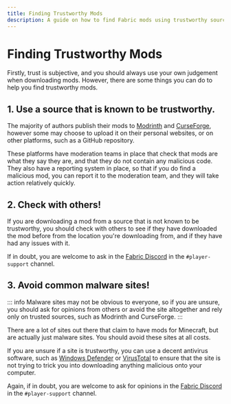 ```yaml
---
title: Finding Trustworthy Mods
description: A guide on how to find Fabric mods using trustworthy sources.
---
```


# Finding Trustworthy Mods

Firstly, trust is subjective, and you should always use your own judgement when downloading mods. However, there are some things you can do to help you find trustworthy mods.

## 1. Use a source that is known to be trustworthy.

The majority of authors publish their mods to [Modrinth](https://modrinth.com/mods?g=categories:%27fabric%27) and [CurseForge](https://www.curseforge.com/minecraft/search?page=1&pageSize=20&sortType=1&class=mc-mods&gameFlavorsIds=4), however some may choose to upload it on their personal websites, or on other platforms, such as a GitHub repository.

These platforms have moderation teams in place that check that mods are what they say they are, and that they do not contain any malicious code. They also have a reporting system in place, so that if you do find a malicious mod, you can report it to the moderation team, and they will take action relatively quickly.

## 2. Check with others!

If you are downloading a mod from a source that is not known to be trustworthy, you should check with others to see if they have downloaded the mod before from the location you're downloading from, and if they have had any issues with it.

If in doubt, you are welcome to ask in the [Fabric Discord](https://discord.gg/v6v4pMv) in the `#player-support` channel.

## 3. Avoid common malware sites!

::: info
Malware sites may not be obvious to everyone, so if you are unsure, you should ask for opinions from others or avoid the site altogether and rely only on trusted sources, such as Modrinth and CurseForge.
:::

There are a lot of sites out there that claim to have mods for Minecraft, but are actually just malware sites. You should avoid these sites at all costs.

If you are unsure if a site is trustworthy, you can use a decent antivirus software, such as [Windows Defender](https://www.microsoft.com/en-us/windows/windows-defender) or [VirusTotal](https://www.virustotal.com/) to ensure that the site is not trying to trick you into downloading anything malicious onto your computer.

Again, if in doubt, you are welcome to ask for opinions in the [Fabric Discord](https://discord.gg/v6v4pMv) in the `#player-support` channel.

